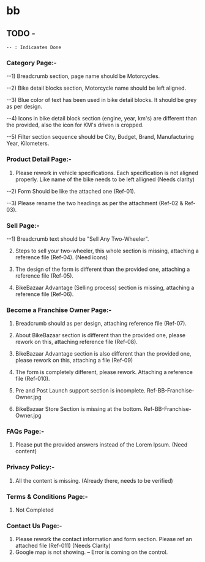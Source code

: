 # bb

## TODO -

```
-- : Indicaates Done
```

### Category Page:-

--1) Breadcrumb section, page name should be Motorcycles.

--2) Bike detail blocks section, Motorcycle name should be left aligned.

--3) Blue color of text has been used in bike detail blocks. It should be grey as per design.

--4) Icons in bike detail block section (engine, year, km's) are different than the provided, also the icon for KM's driven is cropped.

--5) Filter section sequence should be City, Budget, Brand, Manufacturing Year, Kilometers.


### Product Detail Page:-

1) Please rework in vehicle specifications. Each specification is not aligned properly.   Like name of the bike needs to be left alligned (Needs clarity)

--2) Form Should be like the attached one (Ref-01).

--3) Please rename the two headings as per the attachment (Ref-02 & Ref-03).


### Sell Page:-
--1) Breadcrumb text should be "Sell Any Two-Wheeler".

2) Steps to sell your two-wheeler, this whole section is missing, attaching a reference file (Ref-04). (Need icons)

3) The design of the form is different than the provided one, attaching a reference file (Ref-05).

4) BikeBazaar Advantage (Selling process) section is missing, attaching a reference file (Ref-06).

 
### Become a Franchise Owner Page:-
1) Breadcrumb should as per design, attaching reference file (Ref-07).

2) About BikeBazaar section is different than the provided one, please rework on this, attaching reference file (Ref-08).

4) BikeBazaar Advantage section is also different than the provided one, please rework on this, attaching a file (Ref-09)

5) The form is completely different, please rework. Attaching a reference file (Ref-010).

6) Pre and Post Launch support section is incomplete. Ref-BB-Franchise-Owner.jpg

7) BikeBazaar Store Section is missing at the bottom. Ref-BB-Franchise-Owner.jpg

 
### FAQs Page:-
1) Please put the provided answers instead of the Lorem Ipsum. (Need content)

 
### Privacy Policy:-

1) All the content is missing. (Already there, needs to be verified)

 
### Terms & Conditions Page:-
1) Not Completed


### Contact Us Page:-
1) Please rework the contact information and form section. Please ref an attached file (Ref-011) (Needs Clarity)
2) Google map is not showing. – Error is coming on the control.
